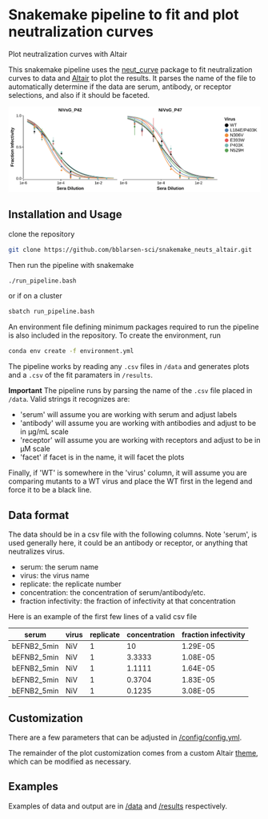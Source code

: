 # Snakemake pipeline to fit and plot neutralization curves
Plot neutralization curves with Altair

This snakemake pipeline uses the [neut_curve](https://jbloomlab.github.io/neutcurve/) package to fit neutralization curves to data and [Altair](https://altair-viz.github.io/) to plot the results. It parses the name of the file to automatically determine if the data are serum, antibody, or receptor selections, and also if it should be faceted.

<img src='./results/images/241014_NiVsG_42_sera_facet.png' width='800'>

## Installation and Usage
clone the repository
```bash
git clone https://github.com/bblarsen-sci/snakemake_neuts_altair.git
```

Then run the pipeline with snakemake
```bash
./run_pipeline.bash
```
or if on a cluster
```bash
sbatch run_pipeline.bash
```

An environment file defining minimum packages required to run the pipeline is also included in the repository. To create the environment, run
```bash
conda env create -f environment.yml
```

The pipeline works by reading any `.csv` files in `/data` and generates plots and a `.csv` of the fit paramaters in `/results`.

**Important**
The pipeline runs by parsing the name of the `.csv` file placed in `/data`. Valid strings it recognizes are:
- 'serum' will assume you are working with serum and adjust labels
- 'antibody' will assume you are working with antibodies and adjust to be in µg/mL scale
- 'receptor' will assume you are working with receptors and adjust to be in µM scale
- 'facet' if facet is in the name, it will facet the plots 

Finally, if 'WT' is somewhere in the 'virus' column, it will assume you are comparing mutants to a WT virus and place the WT first in the legend and force it to be a black line.

## Data format
The data should be in a csv file with the following columns. Note 'serum', is used generally here, it could be an antibody or receptor, or anything that neutralizes virus.
- serum: the serum name
- virus: the virus name
- replicate: the replicate number
- concentration: the concentration of serum/antibody/etc.
- fraction infectivity: the fraction of infectivity at that concentration

Here is an example of the first few lines of a valid csv file

| serum | virus | replicate | concentration | fraction infectivity |
|-------|-------|-----------|---------------|----------------------|
| bEFNB2_5min | NiV | 1 | 10 | 1.29E-05 |
| bEFNB2_5min | NiV | 1 | 3.3333 | 1.08E-05 |
| bEFNB2_5min | NiV | 1 | 1.1111 | 1.64E-05 |
| bEFNB2_5min | NiV | 1 | 0.3704 | 1.83E-05 |
| bEFNB2_5min | NiV | 1 | 0.1235 | 3.08E-05 |

## Customization
There are a few parameters that can be adjusted in [/config/config.yml](/config/config.yml).

The remainder of the plot customization comes from a custom Altair [theme](https://github.com/bblarsen-sci/altair_themes), which can be modified as necessary.

## Examples
Examples of data and output are in [/data](/data/) and [/results](/results) respectively.